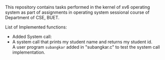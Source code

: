This repository contains tasks performed in the 
kernel of xv6 operating system as part of assignments in operating system sessional course of Department of CSE, BUET.  

List of Implemented functions: 
 


 - Added System call:
 - 
    A system call that prints my student name and returns my student id.  
    A user program `subangkar` added in "subangkar.c" to test the system call implementation.
 

